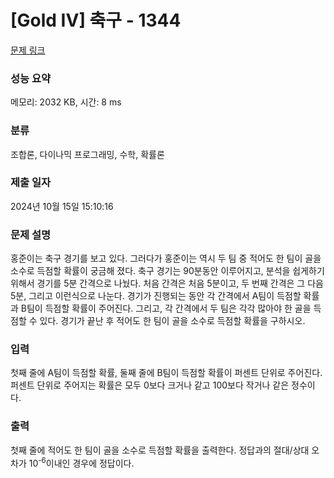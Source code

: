 # [Gold IV] 축구 - 1344 

[문제 링크](https://www.acmicpc.net/problem/1344) 

### 성능 요약

메모리: 2032 KB, 시간: 8 ms

### 분류

조합론, 다이나믹 프로그래밍, 수학, 확률론

### 제출 일자

2024년 10월 15일 15:10:16

### 문제 설명

<p>홍준이는 축구 경기를 보고 있다. 그러다가 홍준이는 역시 두 팀 중 적어도 한 팀이 골을 소수로 득점할 확률이 궁금해 졌다. 축구 경기는 90분동안 이루어지고, 분석을 쉽게하기 위해서 경기를 5분 간격으로 나눴다. 처음 간격은 처음 5분이고, 두 번째 간격은 그 다음 5분, 그리고 이런식으로 나눈다. 경기가 진행되는 동안 각 간격에서 A팀이 득점할 확률과 B팀이 득점할 확률이 주어진다. 그리고, 각 간격에서 두 팀은 각각 많아야 한 골을 득점할 수 있다. 경기가 끝난 후 적어도 한 팀이 골을 소수로 득점할 확률을 구하시오.</p>

### 입력 

 <p>첫째 줄에 A팀이 득점할 확률, 둘째 줄에 B팀이 득점할 확률이 퍼센트 단위로 주어진다. 퍼센트 단위로 주어지는 확률은 모두 0보다 크거나 같고 100보다 작거나 같은 정수이다.</p>

### 출력 

 <p>첫째 줄에 적어도 한 팀이 골을 소수로 득점할 확률을 출력한다. 정답과의 절대/상대 오차가 10<sup>-6</sup>이내인 경우에 정답이다.</p>

